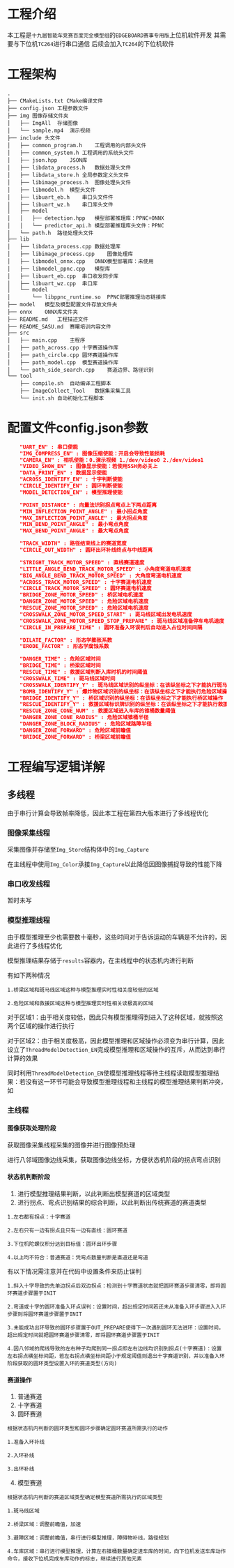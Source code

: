 # 工程介绍
本工程是`十九届智能车竞赛百度完全模型组`的`EDGEBOARD赛事专用版`上位机软件开发
其需要与下位机`TC264`进行串口通信
后续会加入`TC264`的下位机软件

# 工程架构
```
.
├── CMakeLists.txt CMake编译文件
├── config.json	工程参数文件
├── img	图像存储文件夹
│   ├── ImgAll	存储图像
│   └── sample.mp4	演示视频
├── include	头文件
│   ├── common_program.h	工程调用的内部头文件
│   ├── common_system.h	工程调用的系统头文件
│   ├── json.hpp	JSON库
│   ├── libdata_process.h	数据处理头文件
│   ├── libdata_store.h	全局参数定义头文件
│   ├── libimage_process.h	图像处理头文件
│   ├── libmodel.h	模型头文件
│   ├── libuart_eb.h	串口头文件件
│   ├── libuart_wz.h	串口库头文件
│   ├── model
│   │   ├── detection.hpp	模型部署推理库：PPNC+ONNX
│   │   └── predictor_api.h	模型部署推理库头文件：PPNC
│   └── path.h	路径处理头文件
├── lib
│   ├── libdata_process.cpp	数据处理库
│   ├── libimage_process.cpp	图像处理库
│   ├── libmodel_onnx.cpp	ONNX模型部署库：未使用
│   ├── libmodel_ppnc.cpp	模型库
│   ├── libuart_eb.cpp	串口收发同步库
│   ├── libuart_wz.cpp	串口库
│   └── model
│       └── libppnc_runtime.so	PPNC部署推理动态链接库
├── model	模型及模型配置文件存放文件夹
├── onnx	ONNX库文件夹
├── README.md	工程描述文件
├── README_SASU.md	赛曙培训内容文件
├── src
│   ├── main.cpp	主程序
│   ├── path_across.cpp	十字赛道操作库
│   ├── path_circle.cpp	圆环赛道操作库
│   ├── path_model.cpp	模型赛道操作库
│   └── path_side_search.cpp	赛道边界、路径识别
└── tool
    ├── compile.sh	自动编译工程脚本
    ├── ImageCollect_Tool	数据集采集工具
    └── init.sh	自动初始化工程脚本
```
# 配置文件config.json参数
```json
	"UART_EN" : 串口使能
	"IMG_COMPRESS_EN" : 图像压缩使能：开启会导致性能损耗
	"CAMERA_EN" : 相机使能：0.演示视频 1./dev/video0 2./dev/video1
	"VIDEO_SHOW_EN" : 图像显示使能：若使用SSH务必关上
	"DATA_PRINT_EN" : 数据显示使能
	"ACROSS_IDENTIFY_EN" : 十字判断使能
	"CIRCLE_IDENTIFY_EN" : 圆环判断使能
	"MODEL_DETECTION_EN" : 模型推理使能

	"POINT_DISTANCE" : 向量法识别拐点弯点上下两点距离
	"MIN_INFLECTION_POINT_ANGLE" : 最小拐点角度
	"MAX_INFLECTION_POINT_ANGLE" : 最大拐点角度
	"MIN_BEND_POINT_ANGLE" : 最小弯点角度
	"MAX_BEND_POINT_ANGLE" : 最大弯点角度

	"TRACK_WIDTH" : 路径结束线上的赛道宽度
	"CIRCLE_OUT_WIDTH" : 圆环出环补线终点与中线距离

	"STRIGHT_TRACK_MOTOR_SPEED" : 直线赛道速度
	"LITTLE_ANGLE_BEND_TRACK_MOTOR_SPEED" : 小角度弯道电机速度
	"BIG_ANGLE_BEND_TRACK_MOTOR_SPEED" : 大角度弯道电机速度
	"ACROSS_TRACK_MOTOR_SPEED" : 十字赛道电机速度
	"CIRCLE_TRACK_MOTOR_SPEED" : 圆环赛道电机速度
	"BRIDGE_ZONE_MOTOR_SPEED" : 桥区域电机速度
	"DANGER_ZONE_MOTOR_SPEED" : 危险区域电机速度
	"RESCUE_ZONE_MOTOR_SPEED" : 危险区域电机速度
	"CROSSWALK_ZONE_MOTOR_SPEED_START" : 斑马线区域出发电机速度
	"CROSSWALK_ZONE_MOTOR_SPEED_STOP_PREPARE" : 斑马线区域准备停车电机速度
	"CIRCLE_IN_PREPARE_TIME" : 圆环准备入环误判后自动进入占位时间间隔

	"DILATE_FACTOR" : 形态学膨胀系数
	"ERODE_FACTOR" : 形态学腐蚀系数

	"DANGER_TIME" : 危险区域时间
	"BRIDGE_TIME" : 桥梁区域时间
	"RESCUE_TIME" : 救援区域判断入库时机的时间阈值
	"CROSSWALK_TIME" : 斑马线区域时间
	"CROSSWALK_IDENTIFY_Y" : 斑马线区域识别的纵坐标：在该纵坐标之下才能执行斑马线区域操作
	"BOMB_IDENTIFY_Y" : 爆炸物区域识别的纵坐标：在该纵坐标之下才能执行危险区域操作
	"BRIDGE_IDENTIFY_Y" : 桥区域识别的纵坐标：在该纵坐标之下才能执行桥区域操作
	"RESCUE_IDENTIFY_Y" : 救援区域标识牌识别的纵坐标：在该纵坐标之下才能执行救援区域操作
	"RESCUE_ZONE_CONE_NUM" : 救援区域进入车库的锥桶数量阈值
	"DANGER_ZONE_CONE_RADIUS" : 危险区域锥桶半径
	"DANGER_ZONE_BLOCK_RADIUS" : 危险区域路障半径
	"DANGER_ZONE_FORWARD" : 危险区域前瞻值
	"BRIDGE_ZONE_FORWARD" : 桥梁区域前瞻值
```
# 工程编写逻辑详解
## 多线程
由于串行计算会导致帧率降低，因此本工程在第四大版本进行了多线程优化
### 图像采集线程
采集图像并存储至`Img_Store`结构体中的`Img_Capture`

在主线程中使用`Img_Color`承接`Img_Capture`以此降低因图像捕捉导致的性能下降
### 串口收发线程
暂时未写
### 模型推理线程
由于模型推理至少也需要数十毫秒，这些时间对于告诉运动的车辆是不允许的，因此进行了多线程优化

模型推理结果存储于`results`容器内，在主线程中的状态机内进行判断

有如下两种情况
```
1.桥梁区域和斑马线区域这种与模型推理实时性相关度较低的区域

2.危险区域和救援区域这种与模型推理实时性相关读极高的区域
```
对于区域1：由于相关度较低，因此只有模型推理得到进入了这种区域，就按照这两个区域的操作进行执行

对于区域2：由于相关度极高，因此模型推理和区域操作必须变为串行计算，因此设立了`ThreadModelDetection_EN`完成模型推理和区域操作的互斥，从而达到串行计算的效果

同时利用`ThreadModelDetection_EN`使模型推理线程等待主线程读取模型推理结果：若没有这一环节可能会导致模型推理线程和主线程的模型推理结果判断冲突，如
### 主线程
#### 图像获取处理阶段
获取图像采集线程采集的图像并进行图像预处理

进行八邻域图像边线采集，获取图像边线坐标，方便状态机阶段的拐点弯点识别
#### 状态机判断阶段
1. 进行模型推理结果判断，以此判断出模型赛道的区域类型
2. 进行拐点、弯点识别结果的综合判断，以此判断出传统赛道的赛道类型
```
1.左右都有拐点：十字赛道

2.左右只有一边有拐点且只有一边有直线：圆环赛道

3.下位机陀螺仪积分达到目标值：圆环出环步骤

4.以上均不符合：普通赛道：凭弯点数量判断是直道还是弯道
```
有以下情况需注意并在代码中设置条件来防止误判
```
1.斜入十字导致的先单边拐点后双边拐点：检测到十字赛道状态就把圆环赛道步骤清零，即将圆环赛道步骤置于INIT

2.弯道或十字的圆环准备入环点误判：设置时间，超出规定时间若还未从准备入环步骤进入入环步骤则将圆环赛道步骤置于INIT

3.未能成功出环导致的圆环步骤置于OUT_PREPARE使得下一次遇到圆环无法进环：设置时间，超出规定时间就把圆环赛道步骤清零，即将圆环赛道步骤置于INIT

4.因八邻域的爬线导致的左右种子均爬到同一拐点即左右边线均识别到拐点(十字赛道)：设置左右拐点横坐标间距，若左右拐点横坐标间距小于规定阈值则退出十字赛道识别，并以准备入环阶段获取的圆环类型设置入环的赛道类型(方向)
```
#### 赛道操作
1. 普通赛道
2. 十字赛道
3. 圆环赛道
```
根据状态机内判断的圆环类型和圆环步骤确定圆环赛道所需执行的动作

1.准备入环补线

2.入环补线

3.出环补线
```
4. 模型赛道
```
根据状态机内判断的赛道区域类型确定模型赛道所需执行的区域类型

1.斑马线区域

2.桥梁区域：调整前瞻值，加速

3.避障区域：调整前瞻值，串行进行模型推理，障碍物补线，路径规划

4.车库区域：串行进行模型推理，计算左右锥桶数量确定进车库的时间，向下位机发送车库动作命令，接收下位机完成车库动作的标志，继续进行其他元素
```

